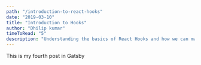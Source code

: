 ```yaml
---
path: "/introduction-to-react-hooks"
date: "2019-03-10"
title: "Introduction to Hooks"
author: "Dhilip kumar"
timeToRead: "5"
description: "Understanding the basics of React Hooks and how we can map it to React Lifecycle methods by Building a Timer"
---
```


This is my fourth post in Gatsby
